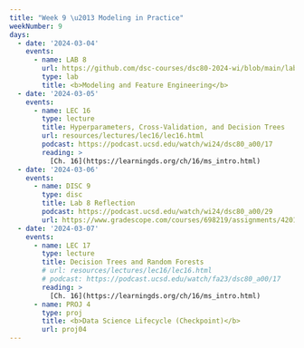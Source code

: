 ```yaml
---
title: "Week 9 \u2013 Modeling in Practice"
weekNumber: 9
days:
  - date: '2024-03-04'
    events:
      - name: LAB 8
        url: https://github.com/dsc-courses/dsc80-2024-wi/blob/main/labs/lab08/lab.ipynb
        type: lab
        title: <b>Modeling and Feature Engineering</b>
  - date: '2024-03-05'
    events:
      - name: LEC 16
        type: lecture
        title: Hyperparameters, Cross-Validation, and Decision Trees
        url: resources/lectures/lec16/lec16.html
        podcast: https://podcast.ucsd.edu/watch/wi24/dsc80_a00/17
        reading: >
          [Ch. 16](https://learningds.org/ch/16/ms_intro.html)
  - date: '2024-03-06'
    events:
      - name: DISC 9
        type: disc
        title: Lab 8 Reflection
        podcast: https://podcast.ucsd.edu/watch/wi24/dsc80_a00/29
        url: https://www.gradescope.com/courses/698219/assignments/4201725/
  - date: '2024-03-07'
    events:
      - name: LEC 17
        type: lecture
        title: Decision Trees and Random Forests
        # url: resources/lectures/lec16/lec16.html
        # podcast: https://podcast.ucsd.edu/watch/fa23/dsc80_a00/17
        reading: >
          [Ch. 16](https://learningds.org/ch/16/ms_intro.html)
      - name: PROJ 4
        type: proj
        title: <b>Data Science Lifecycle (Checkpoint)</b>
        url: proj04
---
```

